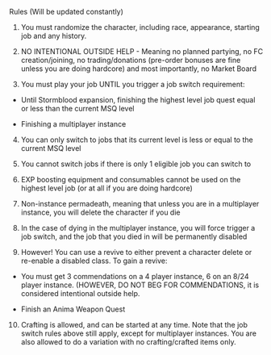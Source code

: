 Rules (Will be updated constantly)

1. You must randomize the character, including race, appearance, starting job and any history.

2. NO INTENTIONAL OUTSIDE HELP - Meaning no planned partying, no FC creation/joining, no trading/donations (pre-order bonuses are fine unless you are doing hardcore) and most importantly, no Market Board

3. You must play your job UNTIL you trigger a job switch requirement:

- Until Stormblood expansion, finishing the highest level job quest equal or less than the current MSQ level

- Finishing a multiplayer instance

4. You can only switch to jobs that its current level is less or equal to the current MSQ level

5. You cannot switch jobs if there is only 1 eligible job you can switch to

6. EXP boosting equipment and consumables cannot be used on the highest level job (or at all if you are doing hardcore)

7. Non-instance permadeath, meaning that unless you are in a multiplayer instance, you will delete the character if you die

8. In the case of dying in the multiplayer instance, you will force trigger a job switch, and the job that you died in will be permanently disabled

9. However! You can use a revive to either prevent a character delete or re-enable a disabled class. To gain a revive:

- You must get 3 commendations on a 4 player instance, 6 on an 8/24 player instance. (HOWEVER, DO NOT BEG FOR COMMENDATIONS, it is considered intentional outside help.

- Finish an Anima Weapon Quest

10. Crafting is allowed, and can be started at any time. Note that the job switch rules above still apply, except for multiplayer instances.
    You are also allowed to do a variation with no crafting/crafted items only.
